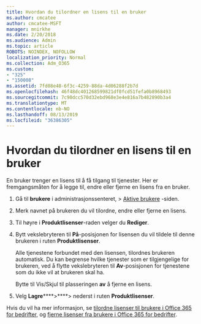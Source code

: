 ```yaml
---
title: Hvordan du tilordner en lisens til en bruker
ms.author: cmcatee
author: cmcatee-MSFT
manager: mnirkhe
ms.date: 2/20/2018
ms.audience: Admin
ms.topic: article
ROBOTS: NOINDEX, NOFOLLOW
localization_priority: Normal
ms.collection: Adm_O365
ms.custom:
- "325"
- "150008"
ms.assetid: 7fd08e48-6f3c-4259-88da-4d06288f2b7d
ms.openlocfilehash: 46f48dc401268599821df0fcd51fefa0b8968493
ms.sourcegitcommit: 7c90dcc570d32ebd968e3e4e816a7b482890b3a4
ms.translationtype: MT
ms.contentlocale: nb-NO
ms.lasthandoff: 08/13/2019
ms.locfileid: "36386305"
---
```

# <a name="how-to-assign-a-license-to-a-user"></a>Hvordan du tilordner en lisens til en bruker

En bruker trenger en lisens til å få tilgang til tjenester. Her er fremgangsmåten for å legge til, endre eller fjerne en lisens fra en bruker.
  
1. Gå til **brukere** i administrasjonssenteret, \> [Aktive brukere](https://go.microsoft.com/fwlink/p/?linkid=834822) -siden.

2. Merk navnet på brukeren du vil tilordne, endre eller fjerne en lisens.

3. Til høyre i **Produktlisenser**-raden velger du **Rediger**.

4. Bytt vekslebryteren til **På**-posisjonen for lisensen du vil tildele til denne brukeren i ruten **Produktlisenser**.

    Alle tjenestene forbundet med den lisensen, tilordnes brukeren automatisk. Du kan begrense hvilke tjenester som er tilgjengelige for brukeren, ved å flytte vekslebryteren til **Av**-posisjonen for tjenestene som du ikke vil at brukeren skal ha.

    Bytte til Vis/Skjul til plasseringen **av** å fjerne en lisens.

5. Velg **Lagre******\>****\> nederst i ruten **Produktlisenser**.

Hvis du vil ha mer informasjon, se [tilordne lisenser til brukere i Office 365 for bedrifter](https://docs.microsoft.com/en-us/office365/admin/subscriptions-and-billing/assign-licenses-to-users), og [fjerne lisenser fra brukere i Office 365 for bedrifter](https://docs.microsoft.com/en-us/office365/admin/subscriptions-and-billing/remove-licenses-from-users).